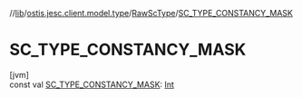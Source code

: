//[lib](../../../index.md)/[ostis.jesc.client.model.type](../index.md)/[RawScType](index.md)/[SC_TYPE_CONSTANCY_MASK](-s-c_-t-y-p-e_-c-o-n-s-t-a-n-c-y_-m-a-s-k.md)

# SC_TYPE_CONSTANCY_MASK

[jvm]\
const val [SC_TYPE_CONSTANCY_MASK](-s-c_-t-y-p-e_-c-o-n-s-t-a-n-c-y_-m-a-s-k.md): [Int](https://kotlinlang.org/api/latest/jvm/stdlib/kotlin/-int/index.html)
